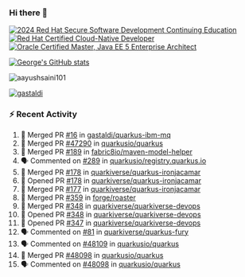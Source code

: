 ### Hi there 👋

<!--START_SECTION:badges-->
[![2024 Red Hat Secure Software Development Continuing Education](https://images.credly.com/size/110x110/images/36a76b78-c5bf-45cf-ac2c-48c3825260c7/blob)](http://www.credly.com/badges/c86e9a17-d2c3-4554-b890-7d0521710eb6 "2024 Red Hat Secure Software Development Continuing Education")
[![Red Hat Certified Cloud-Native Developer](https://images.credly.com/size/110x110/images/12ef4e4e-3d8d-4caf-9ab1-858c5bcb9619/image.png)](http://www.credly.com/badges/b6402e31-0894-48e6-b488-e2e551dcc809 "Red Hat Certified Cloud-Native Developer")
[![Oracle Certified Master, Java EE 5 Enterprise Architect](https://images.credly.com/size/110x110/images/1fa3549c-674c-4779-b3d6-d7d64eac2c23/Oracle-Certification-badge_OC-Master.png)](http://www.credly.com/badges/2565574e-b81d-410e-ab7d-24666ddcbe00 "Oracle Certified Master, Java EE 5 Enterprise Architect")
<!--END_SECTION:badges-->

[![George's GitHub stats](https://github-readme-stats.vercel.app/api?username=gastaldi&show=reviews,prs_merged&hide=contribs,prs&theme=transparent&show_icons=true)](https://github.com/anuraghazra/github-readme-stats)

<p align="left"> <img src="https://komarev.com/ghpvc/?username=gastaldi&label=Profile%20views&color=0e75b6&style=for-the-badge" alt="aayushsaini101" /> </p>

<p align="left"> <a href="https://github.com/ryo-ma/github-profile-trophy"><img src="https://github-profile-trophy.vercel.app/?username=gastaldi" alt="gastaldi" /></a> </p>

### :zap: Recent Activity

<!--START_SECTION:activity-->
1. 🎉 Merged PR [#16](https://github.com/gastaldi/quarkus-ibm-mq/pull/16) in [gastaldi/quarkus-ibm-mq](https://github.com/gastaldi/quarkus-ibm-mq)
2. 🎉 Merged PR [#47290](https://github.com/quarkusio/quarkus/pull/47290) in [quarkusio/quarkus](https://github.com/quarkusio/quarkus)
3. 🎉 Merged PR [#189](https://github.com/fabric8io/maven-model-helper/pull/189) in [fabric8io/maven-model-helper](https://github.com/fabric8io/maven-model-helper)
4. 🗣 Commented on [#289](https://github.com/quarkusio/registry.quarkus.io/pull/289#issuecomment-2928692820) in [quarkusio/registry.quarkus.io](https://github.com/quarkusio/registry.quarkus.io)
5. 🎉 Merged PR [#178](https://github.com/quarkiverse/quarkus-ironjacamar/pull/178) in [quarkiverse/quarkus-ironjacamar](https://github.com/quarkiverse/quarkus-ironjacamar)
6. 💪 Opened PR [#178](https://github.com/quarkiverse/quarkus-ironjacamar/pull/178) in [quarkiverse/quarkus-ironjacamar](https://github.com/quarkiverse/quarkus-ironjacamar)
7. 🎉 Merged PR [#177](https://github.com/quarkiverse/quarkus-ironjacamar/pull/177) in [quarkiverse/quarkus-ironjacamar](https://github.com/quarkiverse/quarkus-ironjacamar)
8. 🎉 Merged PR [#359](https://github.com/forge/roaster/pull/359) in [forge/roaster](https://github.com/forge/roaster)
9. 🎉 Merged PR [#348](https://github.com/quarkiverse/quarkiverse-devops/pull/348) in [quarkiverse/quarkiverse-devops](https://github.com/quarkiverse/quarkiverse-devops)
10. 💪 Opened PR [#348](https://github.com/quarkiverse/quarkiverse-devops/pull/348) in [quarkiverse/quarkiverse-devops](https://github.com/quarkiverse/quarkiverse-devops)
11. 💪 Opened PR [#347](https://github.com/quarkiverse/quarkiverse-devops/pull/347) in [quarkiverse/quarkiverse-devops](https://github.com/quarkiverse/quarkiverse-devops)
12. 🗣 Commented on [#81](https://github.com/quarkiverse/quarkus-fury/issues/81#issuecomment-2919604809) in [quarkiverse/quarkus-fury](https://github.com/quarkiverse/quarkus-fury)
13. 🗣 Commented on [#48109](https://github.com/quarkusio/quarkus/pull/48109#issuecomment-2919392187) in [quarkusio/quarkus](https://github.com/quarkusio/quarkus)
14. 🎉 Merged PR [#48098](https://github.com/quarkusio/quarkus/pull/48098) in [quarkusio/quarkus](https://github.com/quarkusio/quarkus)
15. 🗣 Commented on [#48098](https://github.com/quarkusio/quarkus/pull/48098#issuecomment-2916701408) in [quarkusio/quarkus](https://github.com/quarkusio/quarkus)
<!--END_SECTION:activity-->
